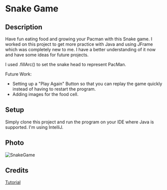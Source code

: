 # Snake Game

## Description
Have fun eating food and growing your Pacman with this Snake game.
I worked on this project to get more practice with Java and using JFrame which was completely new to me. I have a better understanding of it now and have some ideas for future projects.

I used .fillArc() to set the snake head to represent PacMan.

Future Work: 
  - Setting up a "Play Again" Button so that you can replay the game quickly instead of having to restart the program.
  - Adding images for the food cell.


## Setup
Simply clone this project and run the program on your IDE where Java is supported. I'm using IntelliJ.

## Photo

![SnakeGame](https://github.com/rialuz/snake-game/assets/154552454/8cbdcf99-90cf-4d22-9f24-8871e483e4a6)

## Credits

[Tutorial](https://www.youtube.com/watch?v=bI6e6qjJ8JQ&t=15s)
